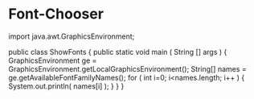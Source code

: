 # Font-Chooser

import java.awt.GraphicsEnvironment;

public class ShowFonts
{
   public static void main ( String [] args )
      {
      GraphicsEnvironment ge = GraphicsEnvironment.getLocalGraphicsEnvironment();
      String[] names = ge.getAvailableFontFamilyNames();
      for ( int i=0; i<names.length; i++ )
         {
             System.out.println( names[i] );
         }
      }
}
